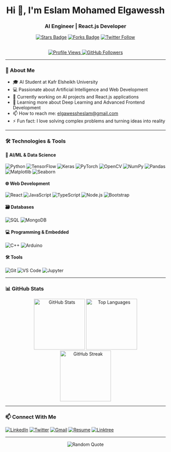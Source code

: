 <h1 align="center">Hi 👋, I'm Eslam Mohamed Elgawessh</h1>
<h3 align="center">AI Engineer | React.js Developer</h3>

<div align="center">
    <a href="https://github.com/eslam-elgawessh/stargazers">
        <img src="https://img.shields.io/github/stars/eslam-elgawessh?style=social" alt="Stars Badge"/></a>
    <a href="https://github.com/eslam-elgawessh/network/members">
        <img src="https://img.shields.io/github/forks/eslam-elgawessh?style=social" alt="Forks Badge"/></a>
    <a href="https://x.com/eslam_elgawessh">
        <img src="https://img.shields.io/twitter/follow/eslam_elgawessh?style=social" alt="Twitter Follow"/></a>
</div>

<br>

<p align="center">
    <a href="https://komarev.com/ghpvc/?username=eslam-elgawessh">
        <img src="https://komarev.com/ghpvc/?username=eslam-elgawessh" alt="Profile Views"/>
    </a>
    <a href="https://github.com/eslam-elgawessh?tab=followers">
        <img src="https://img.shields.io/github/followers/eslam-elgawessh?label=Followers" alt="GitHub Followers"/>
    </a>
</p>

---

### 🚀 About Me
- 🎓 AI Student at Kafr Elsheikh University
- 💻 Passionate about Artificial Intelligence and Web Development
- 🔭 Currently working on AI projects and React.js applications
- 🌱 Learning more about Deep Learning and Advanced Frontend Development
- 📫 How to reach me: [elgawessheslam@gmail.com](mailto:elgawessheslam@gmail.com)
- ⚡ Fun fact: I love solving complex problems and turning ideas into reality

---

### 🛠️ Technologies & Tools

#### 🤖 AI/ML & Data Science
![Python](https://img.shields.io/badge/Python-3776AB?style=for-the-badge&logo=python&logoColor=white)
![TensorFlow](https://img.shields.io/badge/TensorFlow-FF6F00?style=for-the-badge&logo=tensorflow&logoColor=white)
![Keras](https://img.shields.io/badge/Keras-D00000?style=for-the-badge&logo=keras&logoColor=white)
![PyTorch](https://img.shields.io/badge/PyTorch-EE4C2C?style=for-the-badge&logo=pytorch&logoColor=white)
![OpenCV](https://img.shields.io/badge/OpenCV-5C3EE8?style=for-the-badge&logo=opencv&logoColor=white)
![NumPy](https://img.shields.io/badge/Numpy-013243?style=for-the-badge&logo=numpy&logoColor=white)
![Pandas](https://img.shields.io/badge/Pandas-150458?style=for-the-badge&logo=pandas&logoColor=white)
![Matplotlib](https://img.shields.io/badge/Matplotlib-11557C?style=for-the-badge&logo=matplotlib&logoColor=white)
![Seaborn](https://img.shields.io/badge/Seaborn-0C7DC5?style=for-the-badge&logo=seaborn&logoColor=white)

#### 🌐 Web Development
![React](https://img.shields.io/badge/React-20232A?style=for-the-badge&logo=react&logoColor=61DAFB)
![JavaScript](https://img.shields.io/badge/JavaScript-F7DF1E?style=for-the-badge&logo=javascript&logoColor=black)
![TypeScript](https://img.shields.io/badge/TypeScript-3178C6?style=for-the-badge&logo=typescript&logoColor=white)
![Node.js](https://img.shields.io/badge/Node.js-339933?style=for-the-badge&logo=nodedotjs&logoColor=white)
![Bootstrap](https://img.shields.io/badge/Bootstrap-7952B3?style=for-the-badge&logo=bootstrap&logoColor=white)

#### 🗃️ Databases
![SQL](https://img.shields.io/badge/SQL-4479A1?style=for-the-badge&logo=mysql&logoColor=white)
![MongoDB](https://img.shields.io/badge/MongoDB-47A248?style=for-the-badge&logo=mongodb&logoColor=white)

#### 💻 Programming & Embedded
![C++](https://img.shields.io/badge/C++-00599C?style=for-the-badge&logo=c%2B%2B&logoColor=white)
![Arduino](https://img.shields.io/badge/Arduino-00979D?style=for-the-badge&logo=arduino&logoColor=white)

#### 🛠️ Tools
![Git](https://img.shields.io/badge/Git-F05032?style=for-the-badge&logo=git&logoColor=white)
![VS Code](https://img.shields.io/badge/VS_Code-007ACC?style=for-the-badge&logo=visual-studio-code&logoColor=white)
![Jupyter](https://img.shields.io/badge/Jupyter-F37626?style=for-the-badge&logo=jupyter&logoColor=white)

---

### 📊 GitHub Stats
<div align="center">
    <img src="https://github-readme-stats.vercel.app/api?username=eslam-elgawessh&show_icons=true&theme=radical" alt="GitHub Stats" height="160"/>
    <img src="https://github-readme-stats.vercel.app/api/top-langs/?username=eslam-elgawessh&layout=compact&theme=radical" alt="Top Languages" height="160"/>
</div>

<div align="center">
    <img src="https://streak-stats.demolab.com/?user=eslam-elgawessh&theme=radical" alt="GitHub Streak" height="160"/>
</div>

---

### 📫 Connect With Me
[![LinkedIn](https://img.shields.io/badge/LinkedIn-0077B5?style=for-the-badge&logo=linkedin&logoColor=white)](https://www.linkedin.com/in/eslam-elgawessh)
[![Twitter](https://img.shields.io/badge/Twitter-1DA1F2?style=for-the-badge&logo=twitter&logoColor=white)](https://x.com/eslam_elgawessh)
[![Gmail](https://img.shields.io/badge/Gmail-D14836?style=for-the-badge&logo=gmail&logoColor=white)](mailto:elgawessheslam@gmail.com)
[![Resume](https://img.shields.io/badge/Resume-4285F4?style=for-the-badge&logo=google-drive&logoColor=white)](https://drive.google.com/file/d/1pSuoU8li6pjQnhqlwUkq_sP7TFIlWyVs/view)
[![Linktree](https://img.shields.io/badge/Linktree-39E09B?style=for-the-badge&logo=linktree&logoColor=white)](https://linktr.ee/eslam_elgawessh)

---

<p align="center">
    <img src="https://quotes-github-readme.vercel.app/api?type=horizontal&theme=radical" alt="Random Quote"/>
</p>
